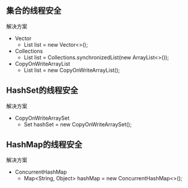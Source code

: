 ## 集合的线程安全

解决方案
* Vector 
  * List<String> list = new Vector<>();
* Collections
  * List<String> list = Collections.synchronizedList(new ArrayList<>());
* CopyOnWriteArrayList 
  * List<String> list = new CopyOnWriteArrayList();


## HashSet的线程安全
解决方案
* CopyOnWriteArraySet
  * Set hashSet = new CopyOnWriteArraySet();


## HashMap的线程安全
解决方案
* ConcurrentHashMap
  * Map<String, Object> hashMap = new ConcurrentHashMap<>();